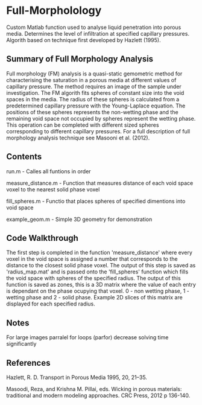 # Full-Morpholology
Custom Matlab function used to analyse liquid penetration into porous media. Determines the level of infiltration at specified capillary pressures. Algorith based on technique first developed by Hazlett (1995).

## Summary of Full Morphology Analysis
Full morphology (FM) analysis is a quasi-static gemometric method for characterising the saturation in a porous media at different values of capillary pressure. The method requires an image of the sample under investigation. The FM algorith fits spheres of constant size into the void spaces in the media. The radius of these spheres is calculated from a predetermined capillary pressure with the Young-Laplace equation. The positions of these spheres represents the non-wetting phase and the remaining void space not occupied by spheres represent the wetting phase. This operation can be completed with different sized spheres corresponding to different capillary pressures. For a full description of full morphology analysis technique see Masooni et al. (2012). 

## Contents 
run.m - Calles all funtions in order

measure_distance.m - Function that measures distance of each void space voxel to the nearest solid phase voxel

fill_spheres.m - Functio that places spheres of specified dimentions into void space

example_geom.m - Simple 3D geometry for demonstration


## Code Walkthrough
The first step is completed in the function 'measure_distance' where every voxel in the void space is assigned a number that corresponds to the distance to the closest solid phase voxel. The output of this step is saved as 'radius_map.mat' and is passed onto the 'fill_spheres' function which fills the void space with spheres of the specified radius. The output of this function is saved as zones, this is a 3D matrix where the value of each entry is dependant on the phase ocupying that voxel. 0 - non wetting phase, 1 - wetting phase and 2 - solid phase. Example 2D slices of this matrix are displayed for each specified radius.

## Notes
For large images parralel for loops (parfor) decrease solving time significantly


## References

Hazlett, R. D. Transport in Porous Media 1995, 20, 21–35. 

Masoodi, Reza, and Krishna M. Pillai, eds. Wicking in porous materials: traditional and modern modeling approaches. CRC Press, 2012 p 136-140.


